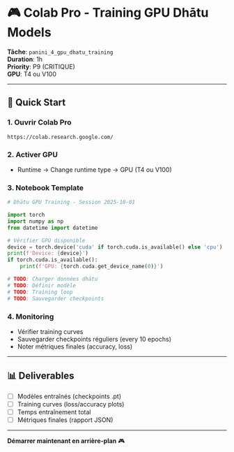 # 🎮 Colab Pro - Training GPU Dhātu Models

**Tâche**: `panini_4_gpu_dhatu_training`  
**Duration**: 1h  
**Priority**: P9 (CRITIQUE)  
**GPU**: T4 ou V100

---

## 🚀 Quick Start

### 1. Ouvrir Colab Pro

```
https://colab.research.google.com/
```

### 2. Activer GPU

- Runtime → Change runtime type → GPU (T4 ou V100)

### 3. Notebook Template

```python
# Dhātu GPU Training - Session 2025-10-01

import torch
import numpy as np
from datetime import datetime

# Vérifier GPU disponible
device = torch.device('cuda' if torch.cuda.is_available() else 'cpu')
print(f'Device: {device}')
if torch.cuda.is_available():
    print(f'GPU: {torch.cuda.get_device_name(0)}')

# TODO: Charger données dhātu
# TODO: Définir modèle
# TODO: Training loop
# TODO: Sauvegarder checkpoints
```

### 4. Monitoring

- Vérifier training curves
- Sauvegarder checkpoints réguliers (every 10 epochs)
- Noter métriques finales (accuracy, loss)

---

## 📊 Deliverables

- [ ] Modèles entraînés (checkpoints .pt)
- [ ] Training curves (loss/accuracy plots)
- [ ] Temps entraînement total
- [ ] Métriques finales (rapport JSON)

---

**Démarrer maintenant en arrière-plan** 🎮